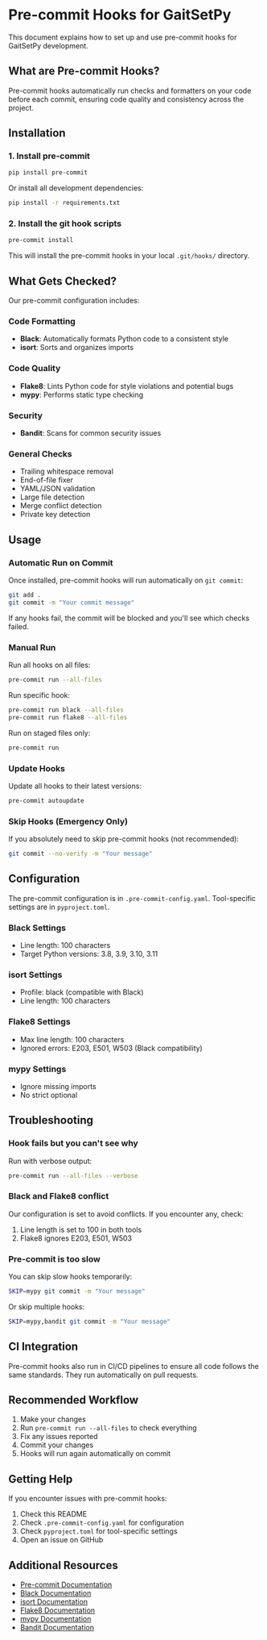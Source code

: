 # Pre-commit Hooks for GaitSetPy

This document explains how to set up and use pre-commit hooks for GaitSetPy development.

## What are Pre-commit Hooks?

Pre-commit hooks automatically run checks and formatters on your code before each commit, ensuring code quality and consistency across the project.

## Installation

### 1. Install pre-commit

```bash
pip install pre-commit
```

Or install all development dependencies:

```bash
pip install -r requirements.txt
```

### 2. Install the git hook scripts

```bash
pre-commit install
```

This will install the pre-commit hooks in your local `.git/hooks/` directory.

## What Gets Checked?

Our pre-commit configuration includes:

### Code Formatting
- **Black**: Automatically formats Python code to a consistent style
- **isort**: Sorts and organizes imports

### Code Quality
- **Flake8**: Lints Python code for style violations and potential bugs
- **mypy**: Performs static type checking

### Security
- **Bandit**: Scans for common security issues

### General Checks
- Trailing whitespace removal
- End-of-file fixer
- YAML/JSON validation
- Large file detection
- Merge conflict detection
- Private key detection

## Usage

### Automatic Run on Commit

Once installed, pre-commit hooks will run automatically on `git commit`:

```bash
git add .
git commit -m "Your commit message"
```

If any hooks fail, the commit will be blocked and you'll see which checks failed.

### Manual Run

Run all hooks on all files:

```bash
pre-commit run --all-files
```

Run specific hook:

```bash
pre-commit run black --all-files
pre-commit run flake8 --all-files
```

Run on staged files only:

```bash
pre-commit run
```

### Update Hooks

Update all hooks to their latest versions:

```bash
pre-commit autoupdate
```

### Skip Hooks (Emergency Only)

If you absolutely need to skip pre-commit hooks (not recommended):

```bash
git commit --no-verify -m "Your message"
```

## Configuration

The pre-commit configuration is in `.pre-commit-config.yaml`. Tool-specific settings are in `pyproject.toml`.

### Black Settings
- Line length: 100 characters
- Target Python versions: 3.8, 3.9, 3.10, 3.11

### isort Settings
- Profile: black (compatible with Black)
- Line length: 100 characters

### Flake8 Settings
- Max line length: 100 characters
- Ignored errors: E203, E501, W503 (Black compatibility)

### mypy Settings
- Ignore missing imports
- No strict optional

## Troubleshooting

### Hook fails but you can't see why

Run with verbose output:

```bash
pre-commit run --all-files --verbose
```

### Black and Flake8 conflict

Our configuration is set to avoid conflicts. If you encounter any, check:
1. Line length is set to 100 in both tools
2. Flake8 ignores E203, E501, W503

### Pre-commit is too slow

You can skip slow hooks temporarily:

```bash
SKIP=mypy git commit -m "Your message"
```

Or skip multiple hooks:

```bash
SKIP=mypy,bandit git commit -m "Your message"
```

## CI Integration

Pre-commit hooks also run in CI/CD pipelines to ensure all code follows the same standards. They run automatically on pull requests.

## Recommended Workflow

1. Make your changes
2. Run `pre-commit run --all-files` to check everything
3. Fix any issues reported
4. Commit your changes
5. Hooks will run again automatically on commit

## Getting Help

If you encounter issues with pre-commit hooks:

1. Check this README
2. Check `.pre-commit-config.yaml` for configuration
3. Check `pyproject.toml` for tool-specific settings
4. Open an issue on GitHub

## Additional Resources

- [Pre-commit Documentation](https://pre-commit.com/)
- [Black Documentation](https://black.readthedocs.io/)
- [isort Documentation](https://pycqa.github.io/isort/)
- [Flake8 Documentation](https://flake8.pycqa.org/)
- [mypy Documentation](https://mypy.readthedocs.io/)
- [Bandit Documentation](https://bandit.readthedocs.io/)
